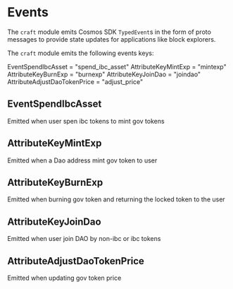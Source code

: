 <!--
order: 4
-->

# Events

The `craft`  module emits Cosmos SDK `TypedEvent`s in the form of proto messages to provide state updates for applications like block explorers.

The `craft` module emits the following events keys:

EventSpendIbcAsset            = "spend_ibc_asset"
AttributeKeyMintExp           = "mintexp"
AttributeKeyBurnExp           = "burnexp"
AttributeKeyJoinDao           = "joindao"
AttributeAdjustDaoTokenPrice  = "adjust_price"

## EventSpendIbcAsset

Emitted when user spen ibc tokens to mint gov tokens

## AttributeKeyMintExp

Emitted when a Dao address mint gov token to user 

## AttributeKeyBurnExp

Emitted when burning gov token and returning the locked token to the user

## AttributeKeyJoinDao

Emitted when user join DAO by non-ibc or ibc tokens

## AttributeAdjustDaoTokenPrice

Emitted when updating gov token price

